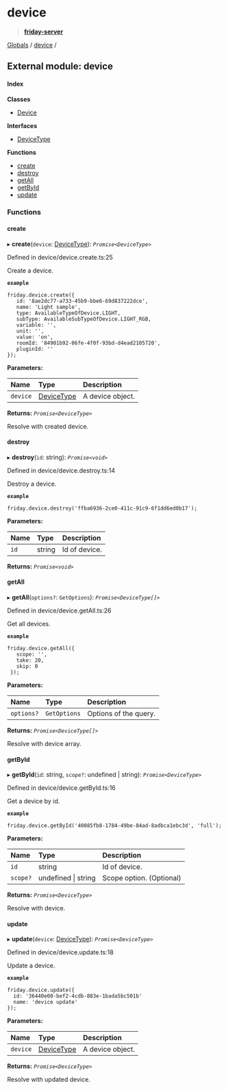 # device

> [**friday-server**](./)

[Globals](https://github.com/friday-ai/friday-docs/tree/7469fd0637aa28a674d6c68645188ee863701e30/node-js-api-1/globals.md) / [device](device.md) /

## External module: device

#### Index

**Classes**

* [Device](https://github.com/friday-ai/friday-docs/tree/7469fd0637aa28a674d6c68645188ee863701e30/node-js-api-1/classes/device.device-1.md)

**Interfaces**

* [DeviceType](https://github.com/friday-ai/friday-docs/tree/7469fd0637aa28a674d6c68645188ee863701e30/node-js-api-1/interfaces/device.devicetype.md)

**Functions**

* [create](device.md#create)
* [destroy](device.md#destroy)
* [getAll](device.md#getall)
* [getById](device.md#getbyid)
* [update](device.md#update)

### Functions

#### create

▸ **create**\(`device`: [DeviceType](https://github.com/friday-ai/friday-docs/tree/7469fd0637aa28a674d6c68645188ee863701e30/node-js-api-1/interfaces/device.devicetype.md)\): _`Promise<DeviceType>`_

Defined in device/device.create.ts:25

Create a device.

**`example`**

```text
friday.device.create({
   id: '8ae2dc77-a733-45b9-bbe6-69d837222dce',
   name: 'Light sample',
   type: AvailableTypeOfDevice.LIGHT,
   subType: AvailableSubTypeOfDevice.LIGHT_RGB,
   variable: '',
   unit: '',
   value: 'on',
   roomId: '84901b92-06fe-4f0f-93bd-d4ead2105720',
   pluginId: ''
});
```

**Parameters:**

| Name | Type | Description |
| :--- | :--- | :--- |
| `device` | [DeviceType](https://github.com/friday-ai/friday-docs/tree/7469fd0637aa28a674d6c68645188ee863701e30/node-js-api-1/interfaces/device.devicetype.md) | A device object. |

**Returns:** _`Promise<DeviceType>`_

Resolve with created device.

#### destroy

▸ **destroy**\(`id`: string\): _`Promise<void>`_

Defined in device/device.destroy.ts:14

Destroy a device.

**`example`**

```text
friday.device.destroy('ffba6936-2ce0-411c-91c9-6f1dd6ed0b17');
```

**Parameters:**

| Name | Type | Description |
| :--- | :--- | :--- |
| `id` | string | Id of device. |

**Returns:** _`Promise<void>`_

#### getAll

▸ **getAll**\(`options?`: `GetOptions`\): _`Promise<DeviceType[]>`_

Defined in device/device.getAll.ts:26

Get all devices.

**`example`**

```text
friday.device.getAll({
   scope: '',
   take: 20,
   skip: 0
 });
```

**Parameters:**

| Name | Type | Description |
| :--- | :--- | :--- |
| `options?` | `GetOptions` | Options of the query. |

**Returns:** _`Promise<DeviceType[]>`_

Resolve with device array.

#### getById

▸ **getById**\(`id`: string, `scope?`: undefined \| string\): _`Promise<DeviceType>`_

Defined in device/device.getById.ts:16

Get a device by id.

**`example`**

```text
friday.device.getById('40085fb8-1784-49be-84ad-8adbca1ebc3d', 'full');
```

**Parameters:**

| Name | Type | Description |
| :--- | :--- | :--- |
| `id` | string | Id of device. |
| `scope?` | undefined \| string | Scope option. \(Optional\) |

**Returns:** _`Promise<DeviceType>`_

Resolve with device.

#### update

▸ **update**\(`device`: [DeviceType](https://github.com/friday-ai/friday-docs/tree/7469fd0637aa28a674d6c68645188ee863701e30/node-js-api-1/interfaces/device.devicetype.md)\): _`Promise<DeviceType>`_

Defined in device/device.update.ts:18

Update a device.

**`example`**

```text
friday.device.update({
  id: '36440e00-bef2-4cdb-883e-1bada5bc501b'
  name: 'device update'
});
```

**Parameters:**

| Name | Type | Description |
| :--- | :--- | :--- |
| `device` | [DeviceType](https://github.com/friday-ai/friday-docs/tree/7469fd0637aa28a674d6c68645188ee863701e30/node-js-api-1/interfaces/device.devicetype.md) | A device object. |

**Returns:** _`Promise<DeviceType>`_

Resolve with updated device.

